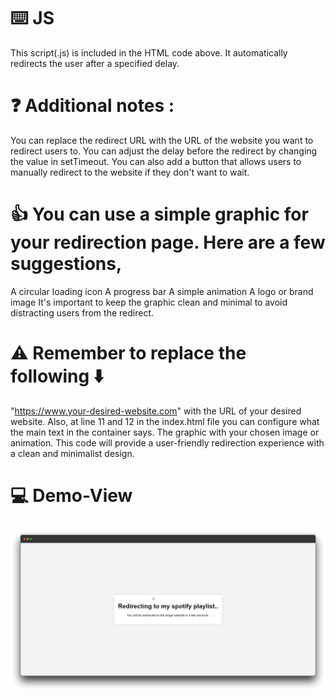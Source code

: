 # ⌨️ JS

This script(.js) is included in the HTML code above. It automatically redirects the user after a specified delay.

# ❓ Additional notes :

You can replace the redirect URL with the URL of the website you want to redirect users to.
You can adjust the delay before the redirect by changing the value in setTimeout.
You can also add a button that allows users to manually redirect to the website if they don't want to wait.

# 👍 You can use a simple graphic for your redirection page. Here are a few suggestions,

A circular loading icon
A progress bar
A simple animation
A logo or brand image
It's important to keep the graphic clean and minimal to avoid distracting users from the redirect.

# ⚠️ Remember to replace the following ⬇️

"https://www.your-desired-website.com" with the URL of your desired website. Also, at line 11 and 12 in the index.html file you can configure what the main text in the container says.
The graphic with your chosen image or animation.
This code will provide a user-friendly redirection experience with a clean and minimalist design.

# 💻 Demo-View

![image](https://github.com/vornex-gh/a-neat-redirection-page/blob/main/demoview.png?raw=true)
